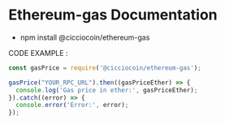 # Ethereum-gas Documentation

- npm install @cicciocoin/ethereum-gas

CODE EXAMPLE : 

```Javascript
const gasPrice = require('@cicciocoin/ethereum-gas');

gasPrice("YOUR_RPC_URL").then((gasPriceEther) => {
  console.log('Gas price in ether:', gasPriceEther);
}).catch((error) => {
  console.error('Error:', error);
});
